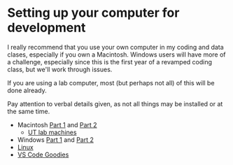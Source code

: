 # Setting up your computer for development

I really recommend that you use your own computer in my coding and data clases, especially if you own a Macintosh. Windows users will have more of a challenge, especially since this is the first year of a revamped coding class, but we'll work through issues.

If you are using a lab computer, most (but perhaps not all) of this will be done already.

Pay attention to verbal details given, as not all things may be installed or at the same time.

- Macintosh [Part 1](macintosh-01.md) and [Part 2](macinstosh-02.md)
  - [UT lab machines](ut-lab.md)
- Windows [Part 1](windows-01.md) and [Part 2](windows-02.md)
- [Linux](https://giphy.com/gifs/lol-laughing-muttley-3oEjHAUOqG3lSS0f1C)
- [VS Code Goodies](vscode-goodies.md)
